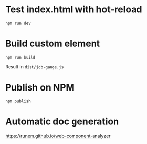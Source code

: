 
# Test index.html with hot-reload
```
npm run dev
```

# Build custom element
```
npm run build
```

Result in `dist/jcb-gauge.js`


# Publish on NPM
```
npm publish
```

# Automatic doc generation

https://runem.github.io/web-component-analyzer

